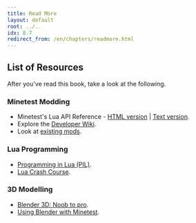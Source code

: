 ```yaml
---
title: Read More
layout: default
root: ../..
idx: 8.7
redirect_from: /en/chapters/readmore.html
---
```


## List of Resources

After you've read this book, take a look at the following.

### Minetest Modding

* Minetest's Lua API Reference - [HTML version](https://minetest.gitlab.io/minetest/class-reference/#player-only-no-op-for-other-objects) |
  [Text version](https://github.com/minetest/minetest/blob/master/doc/lua_api.txt).
* Explore the [Developer Wiki](http://dev.minetest.net/Main_Page).
* Look at [existing mods](https://forum.minetest.net/viewforum.php?f=11).

### Lua Programming

* [Programming in Lua (PIL)](http://www.lua.org/pil/).
* [Lua Crash Course](http://luatut.com/crash_course.html).

### 3D Modelling

* [Blender 3D: Noob to pro](https://en.wikibooks.org/wiki/Blender_3D:_Noob_to_Pro).
* [Using Blender with Minetest](http://wiki.minetest.net/Using_Blender).
